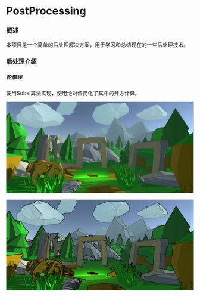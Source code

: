 # PostProcessing

### 概述

本项目是一个简单的后处理解决方案，用于学习和总结现在的一些后处理技术。

### 后处理介绍

##### 轮廓线

使用Sobel算法实现，使用绝对值简化了其中的开方计算。

![Image](https://github.com/xlxlzh/PostProcessing/raw/master/Images/original.png)

![Image](https://github.com/xlxlzh/PostProcessing/raw/master/Images/edge.png)